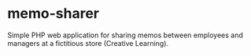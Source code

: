 # memo-sharer
Simple PHP web application for sharing memos between employees and managers at a fictitious store (Creative Learning).

